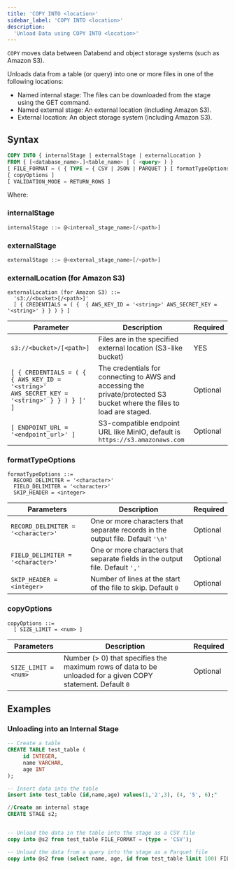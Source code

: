 ```yaml
---
title: 'COPY INTO <location>'
sidebar_label: 'COPY INTO <location>'
description:
  'Unload Data using COPY INTO <location>'
---
```


`COPY` moves data between Databend and object storage systems (such as Amazon S3).

Unloads data from a table (or query) into one or more files in one of the following locations:

* Named internal stage: The files can be downloaded from the stage using the GET command.
* Named external stage: An external location (including Amazon S3).
* External location: An object storage system (including Amazon S3).


## Syntax

```sql
COPY INTO { internalStage | externalStage | externalLocation }
FROM { [<database_name>.]<table_name> | ( <query> ) }
[ FILE_FORMAT = ( { TYPE = { CSV | JSON | PARQUET } [ formatTypeOptions ] } ) ]
[ copyOptions ]
[ VALIDATION_MODE = RETURN_ROWS ]
```

Where:

### internalStage

```sql
internalStage ::= @<internal_stage_name>[/<path>]
```

### externalStage

```sql
externalStage ::= @<external_stage_name>[/<path>]
```

### externalLocation (for Amazon S3)

```
externalLocation (for Amazon S3) ::=
  's3://<bucket>[/<path>]'
  [ { CREDENTIALS = ( {  { AWS_KEY_ID = '<string>' AWS_SECRET_KEY = '<string>' } } ) } ]
```

| Parameter  | Description | Required |
| ----------- | ----------- | --- |
| `s3://<bucket>/[<path>]`  | Files are in the specified external location (S3-like bucket) | YES |
| `[ { CREDENTIALS = ( {  { AWS_KEY_ID = '<string>' AWS_SECRET_KEY = '<string>' } } ) } ]' ]`  | The credentials for connecting to AWS and accessing the private/protected S3 bucket where the files to load are staged. |  Optional |
| `[ ENDPOINT_URL = '<endpoint_url>' ]`  | S3-compatible endpoint URL like MinIO, default is `https://s3.amazonaws.com` |  Optional |


### formatTypeOptions
```
formatTypeOptions ::=
  RECORD_DELIMITER = '<character>' 
  FIELD_DELIMITER = '<character>' 
  SKIP_HEADER = <integer>
```

| Parameters  | Description | Required |
| ----------- | ----------- | --- |
| `RECORD_DELIMITER = '<character>'`  | One or more characters that separate records in the output file. Default `'\n'` | Optional |
| `FIELD_DELIMITER = '<character>'`  | One or more characters that separate fields in the output file. Default `','` | Optional |
| `SKIP_HEADER = <integer>`  | Number of lines at the start of the file to skip. Default `0` | Optional |

### copyOptions
```
copyOptions ::=
  [ SIZE_LIMIT = <num> ]
```

| Parameters  | Description | Required |
| ----------- | ----------- | --- |
| `SIZE_LIMIT = <num>` | Number (> 0) that specifies the maximum rows of data to be unloaded for a given COPY statement. Default `0` | Optional |

## Examples


### Unloading into an Internal Stage

```sql
-- Create a table
CREATE TABLE test_table (
     id INTEGER,
     name VARCHAR,
     age INT
);

-- Insert data into the table
insert into test_table (id,name,age) values(1,'2',3), (4, '5', 6);"

//Create an internal stage
CREATE STAGE s2;


-- Unload the data in the table into the stage as a CSV file
copy into @s2 from test_table FILE_FORMAT = (type = 'CSV');

-- Unload the data from a query into the stage as a Parquet file
copy into @s2 from (select name, age, id from test_table limit 100) FILE_FORMAT = (type = 'PARQUET');
```

